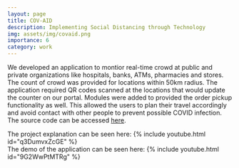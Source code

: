 ```yaml
---
layout: page
title: COV-AID
description: Implementing Social Distancing through Technology
img: assets/img/covaid.png
importance: 6
category: work
---
```


We developed an application to montior real-time crowd at public and private organizations like
hospitals, banks, ATMs, pharmacies and stores. The count of crowd was provided for locations
within 50km radius. The application required QR codes scanned at the locations that would update
the counter on our portal. Modules were added to provided the order pickup functionality as well. This allowed the users to plan their travel accordingly and avoid contact with other people
to prevent possible COVID infection. The
source code can be accessed <a href="https://github.com/acharaakshit/COV-AID">here</a>.

The project explanation can be seen here:
{% include youtube.html id="q3DumvxZcGE" %}\
The demo of the application can be seen here:
{% include youtube.html id="9G2WwPtMTRg" %}